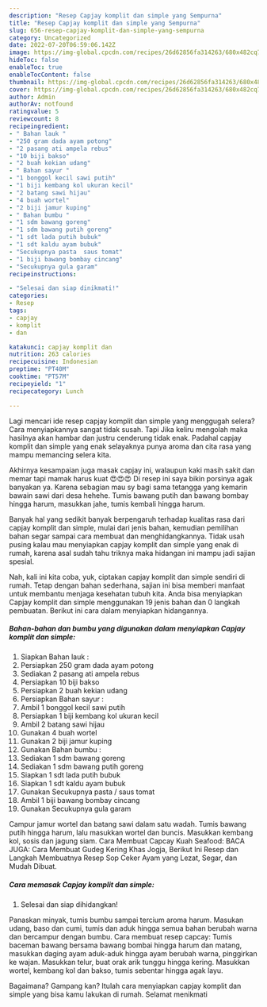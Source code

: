 ```yaml
---
description: "Resep Capjay komplit dan simple yang Sempurna"
title: "Resep Capjay komplit dan simple yang Sempurna"
slug: 656-resep-capjay-komplit-dan-simple-yang-sempurna
category: Uncategorized
date: 2022-07-20T06:59:06.142Z
image: https://img-global.cpcdn.com/recipes/26d62856fa314263/680x482cq70/capjay-komplit-dan-simple-foto-resep-utama.jpg
hideToc: false
enableToc: true
enableTocContent: false
thumbnail: https://img-global.cpcdn.com/recipes/26d62856fa314263/680x482cq70/capjay-komplit-dan-simple-foto-resep-utama.jpg
cover: https://img-global.cpcdn.com/recipes/26d62856fa314263/680x482cq70/capjay-komplit-dan-simple-foto-resep-utama.jpg
author: Admin
authorAv: notfound
ratingvalue: 5
reviewcount: 8
recipeingredient:
- " Bahan lauk "
- "250 gram dada ayam potong"
- "2 pasang ati ampela rebus"
- "10 biji bakso"
- "2 buah kekian udang"
- " Bahan sayur "
- "1 bonggol kecil sawi putih"
- "1 biji kembang kol ukuran kecil"
- "2 batang sawi hijau"
- "4 buah wortel"
- "2 biji jamur kuping"
- " Bahan bumbu "
- "1 sdm bawang goreng"
- "1 sdm bawang putih goreng"
- "1 sdt lada putih bubuk"
- "1 sdt kaldu ayam bubuk"
- "Secukupnya pasta  saus tomat"
- "1 biji bawang bombay cincang"
- "Secukupnya gula garam"
recipeinstructions:

- "Selesai dan siap dinikmati!"
categories:
- Resep
tags:
- capjay
- komplit
- dan

katakunci: capjay komplit dan 
nutrition: 263 calories
recipecuisine: Indonesian
preptime: "PT40M"
cooktime: "PT57M"
recipeyield: "1"
recipecategory: Lunch

---
```



Lagi mencari ide resep capjay komplit dan simple yang menggugah selera? Cara menyiapkannya sangat tidak susah. Tapi Jika keliru mengolah maka hasilnya akan hambar dan justru cenderung tidak enak. Padahal capjay komplit dan simple yang enak selayaknya punya aroma dan cita rasa yang mampu memancing selera kita.


Akhirnya kesampaian juga masak capjay ini, walaupun kaki masih sakit dan memar tapi mamak harus kuat 😍😍😍 Di resep ini saya bikin porsinya agak banyakan ya. Karena sebagian mau sy bagi sama tetangga yang kemarin bawain sawi dari desa hehehe. Tumis bawang putih dan bawang bombay hingga harum, masukkan jahe, tumis kembali hingga harum.

Banyak hal yang sedikit banyak berpengaruh terhadap kualitas rasa dari capjay komplit dan simple, mulai dari jenis bahan, kemudian pemilihan bahan segar sampai cara membuat dan menghidangkannya. Tidak usah pusing kalau mau menyiapkan capjay komplit dan simple yang enak di rumah, karena asal sudah tahu triknya maka hidangan ini mampu jadi sajian spesial.


Nah, kali ini kita coba, yuk, ciptakan capjay komplit dan simple sendiri di rumah. Tetap dengan bahan sederhana, sajian ini bisa memberi manfaat untuk membantu menjaga kesehatan tubuh kita. Anda bisa menyiapkan Capjay komplit dan simple menggunakan 19 jenis bahan dan 0 langkah pembuatan. Berikut ini cara dalam menyiapkan hidangannya.

<!--inarticleads1-->

##### Bahan-bahan dan bumbu yang digunakan dalam menyiapkan Capjay komplit dan simple:

1. Siapkan  Bahan lauk :
1. Persiapkan 250 gram dada ayam potong
1. Sediakan 2 pasang ati ampela rebus
1. Persiapkan 10 biji bakso
1. Persiapkan 2 buah kekian udang
1. Persiapkan  Bahan sayur :
1. Ambil 1 bonggol kecil sawi putih
1. Persiapkan 1 biji kembang kol ukuran kecil
1. Ambil 2 batang sawi hijau
1. Gunakan 4 buah wortel
1. Gunakan 2 biji jamur kuping
1. Gunakan  Bahan bumbu :
1. Sediakan 1 sdm bawang goreng
1. Sediakan 1 sdm bawang putih goreng
1. Siapkan 1 sdt lada putih bubuk
1. Siapkan 1 sdt kaldu ayam bubuk
1. Gunakan Secukupnya pasta / saus tomat
1. Ambil 1 biji bawang bombay cincang
1. Gunakan Secukupnya gula garam


Campur jamur wortel dan batang sawi dalam satu wadah. Tumis bawang putih hingga harum, lalu masukkan wortel dan buncis. Masukkan kembang kol, sosis dan jagung siam. Cara Membuat Capcay Kuah Seafood: BACA JUGA: Cara Membuat Gudeg Kering Khas Jogja, Berikut Ini Resep dan Langkah Membuatnya Resep Sop Ceker Ayam yang Lezat, Segar, dan Mudah Dibuat. 

<!--inarticleads2-->

##### Cara memasak Capjay komplit dan simple:


1. Selesai dan siap dihidangkan!

Panaskan minyak, tumis bumbu sampai tercium aroma harum. Masukan udang, baso dan cumi, tumis dan aduk hingga semua bahan berubah warna dan bercampur dengan bumbu. Cara membuat resep capcay: Tumis baceman bawang bersama bawang bombai hingga harum dan matang, masukkan daging ayam aduk-aduk hingga ayam berubah warna, pinggirkan ke wajan. Masukkan telur, buat orak arik tunggu hingga kering. Masukkan wortel, kembang kol dan bakso, tumis sebentar hingga agak layu. 

Bagaimana? Gampang kan? Itulah cara menyiapkan capjay komplit dan simple yang bisa kamu lakukan di rumah. Selamat menikmati
